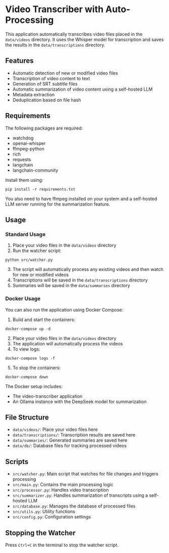# Video Transcriber with Auto-Processing

This application automatically transcribes video files placed in the `data/videos` directory. It uses the Whisper model for transcription and saves the results in the `data/transcriptions` directory.

## Features

- Automatic detection of new or modified video files
- Transcription of video content to text
- Generation of SRT subtitle files
- Automatic summarization of video content using a self-hosted LLM
- Metadata extraction
- Deduplication based on file hash

## Requirements

The following packages are required:

- watchdog
- openai-whisper
- ffmpeg-python
- rich
- requests
- langchain
- langchain-community

Install them using:

```
pip install -r requirements.txt
```

You also need to have ffmpeg installed on your system and a self-hosted LLM server running for the summarization feature.

## Usage

### Standard Usage

1. Place your video files in the `data/videos` directory
2. Run the watcher script:

```
python src/watcher.py
```

3. The script will automatically process any existing videos and then watch for new or modified videos
4. Transcriptions will be saved in the `data/transcriptions` directory
5. Summaries will be saved in the `data/summaries` directory

### Docker Usage

You can also run the application using Docker Compose:

1. Build and start the containers:

```
docker-compose up -d
```

2. Place your video files in the `data/videos` directory
3. The application will automatically process the videos
4. To view logs:

```
docker-compose logs -f
```

5. To stop the containers:

```
docker-compose down
```

The Docker setup includes:

- The video-transcriber application
- An Ollama instance with the DeepSeek model for summarization

## File Structure

- `data/videos/`: Place your video files here
- `data/transcriptions/`: Transcription results are saved here
- `data/summaries/`: Generated summaries are saved here
- `data/db/`: Database files for tracking processed videos

## Scripts

- `src/watcher.py`: Main script that watches for file changes and triggers processing
- `src/main.py`: Contains the main processing logic
- `src/processor.py`: Handles video transcription
- `src/summarizer.py`: Handles summarization of transcripts using a self-hosted LLM
- `src/database.py`: Manages the database of processed files
- `src/utils.py`: Utility functions
- `src/config.py`: Configuration settings

## Stopping the Watcher

Press `Ctrl+C` in the terminal to stop the watcher script.
